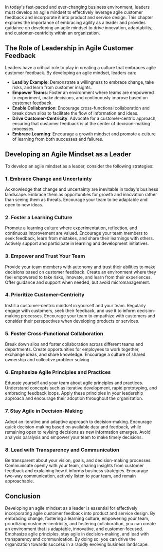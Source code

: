 
In today's fast-paced and ever-changing business environment, leaders must develop an agile mindset to effectively leverage agile customer feedback and incorporate it into product and service design. This chapter explores the importance of embracing agility as a leader and provides guidance on developing an agile mindset to drive innovation, adaptability, and customer-centricity within an organization.

The Role of Leadership in Agile Customer Feedback
-------------------------------------------------

Leaders have a critical role to play in creating a culture that embraces agile customer feedback. By developing an agile mindset, leaders can:

* **Lead by Example**: Demonstrate a willingness to embrace change, take risks, and learn from customer insights.
* **Empower Teams**: Foster an environment where teams are empowered to experiment, make decisions, and continuously improve based on customer feedback.
* **Enable Collaboration**: Encourage cross-functional collaboration and break down silos to facilitate the flow of information and ideas.
* **Drive Customer-Centricity**: Advocate for a customer-centric approach, ensuring that customer feedback is at the center of decision-making processes.
* **Embrace Learning**: Encourage a growth mindset and promote a culture of learning from both successes and failures.

Developing an Agile Mindset as a Leader
---------------------------------------

To develop an agile mindset as a leader, consider the following strategies:

### 1. Embrace Change and Uncertainty

Acknowledge that change and uncertainty are inevitable in today's business landscape. Embrace them as opportunities for growth and innovation rather than seeing them as threats. Encourage your team to be adaptable and open to new ideas.

### 2. Foster a Learning Culture

Promote a learning culture where experimentation, reflection, and continuous improvement are valued. Encourage your team members to seek feedback, learn from mistakes, and share their learnings with others. Actively support and participate in learning and development initiatives.

### 3. Empower and Trust Your Team

Provide your team members with autonomy and trust their abilities to make decisions based on customer feedback. Create an environment where they feel empowered to take risks, innovate, and learn from their experiences. Offer guidance and support when needed, but avoid micromanagement.

### 4. Prioritize Customer-Centricity

Instill a customer-centric mindset in yourself and your team. Regularly engage with customers, seek their feedback, and use it to inform decision-making processes. Encourage your team to empathize with customers and consider their perspectives when developing products or services.

### 5. Foster Cross-Functional Collaboration

Break down silos and foster collaboration across different teams and departments. Create opportunities for employees to work together, exchange ideas, and share knowledge. Encourage a culture of shared ownership and collective problem-solving.

### 6. Emphasize Agile Principles and Practices

Educate yourself and your team about agile principles and practices. Understand concepts such as iterative development, rapid prototyping, and embracing feedback loops. Apply these principles in your leadership approach and encourage their adoption throughout the organization.

### 7. Stay Agile in Decision-Making

Adopt an iterative and adaptive approach to decision-making. Encourage quick decision-making based on available data and feedback, while remaining open to revising decisions as new information emerges. Avoid analysis paralysis and empower your team to make timely decisions.

### 8. Lead with Transparency and Communication

Be transparent about your vision, goals, and decision-making processes. Communicate openly with your team, sharing insights from customer feedback and explaining how it informs business strategies. Encourage two-way communication, actively listen to your team, and remain approachable.

Conclusion
----------

Developing an agile mindset as a leader is essential for effectively incorporating agile customer feedback into product and service design. By embracing change, fostering a learning culture, empowering your team, prioritizing customer-centricity, and fostering collaboration, you can create an environment that is adaptable, innovative, and customer-focused. Emphasize agile principles, stay agile in decision-making, and lead with transparency and communication. By doing so, you can drive the organization towards success in a rapidly evolving business landscape.
